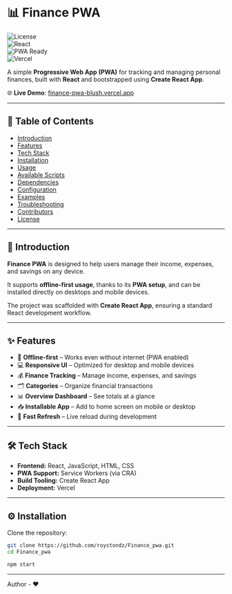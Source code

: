 # 📊 Finance PWA

![License](https://img.shields.io/github/license/roystondz/Finance_pwa?style=flat-square)  
![React](https://img.shields.io/badge/React-18-blue?logo=react&style=flat-square)  
![PWA Ready](https://img.shields.io/badge/PWA-Ready-success?style=flat-square)  
![Vercel](https://img.shields.io/badge/Deployed-Vercel-black?logo=vercel&style=flat-square)

A simple **Progressive Web App (PWA)** for tracking and managing personal finances, built with **React** and bootstrapped using **Create React App**.  

🌐 **Live Demo**: [finance-pwa-blush.vercel.app](https://finance-pwa-blush.vercel.app)

---

## 📑 Table of Contents
- [Introduction](#-introduction)  
- [Features](#-features)  
- [Tech Stack](#-tech-stack)  
- [Installation](#-installation)  
- [Usage](#-usage)  
- [Available Scripts](#-available-scripts)  
- [Dependencies](#-dependencies)  
- [Configuration](#-configuration)  
- [Examples](#-examples)  
- [Troubleshooting](#-troubleshooting)  
- [Contributors](#-contributors)  
- [License](#-license)  

---

## 📖 Introduction
**Finance PWA** is designed to help users manage their income, expenses, and savings on any device.  

It supports **offline-first usage**, thanks to its **PWA setup**, and can be installed directly on desktops and mobile devices.  

The project was scaffolded with **Create React App**, ensuring a standard React development workflow.

---

## ✨ Features
- 📱 **Offline-first** – Works even without internet (PWA enabled)  
- 💻 **Responsive UI** – Optimized for desktop and mobile devices  
- 💰 **Finance Tracking** – Manage income, expenses, and savings  
- 🗂️ **Categories** – Organize financial transactions  
- 📊 **Overview Dashboard** – See totals at a glance  
- 📥 **Installable App** – Add to home screen on mobile or desktop  
- 🔄 **Fast Refresh** – Live reload during development  

---

## 🛠️ Tech Stack
- **Frontend:** React, JavaScript, HTML, CSS  
- **PWA Support:** Service Workers (via CRA)  
- **Build Tooling:** Create React App  
- **Deployment:** Vercel  

---

## ⚙️ Installation

Clone the repository:

```bash
git clone https://github.com/roystondz/Finance_pwa.git
cd Finance_pwa
```

```bash
npm start
```

---

Author - ❤️ 
